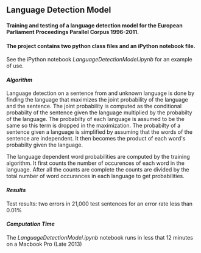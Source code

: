 ## Language Detection Model
#### Training and testing of a language detection model for the European Parliament Proceedings Parallel Corpus 1996-2011.
#### The project contains two python class files and an iPython notebook file.

See the iPython notebook *LanguageDetectionModel.ipynb* for an example of use.

#### *Algorithm*
Language detection on a sentence from and unknown language is done by finding the language that maximizes the joint probability of the language and the sentence. The joint probability is computed as the conditional probabilty of the sentence given the language multiplied by the probabilty of the language. The probabilty of each language is assumed to be the same so this term is dropped in the maximization. The probabilty of a sentence given a language is simplified by assuming that the words of the sentence are independent. It then becomes the product of each word's probabilty given the language.

The language dependent word probabilities are computed by the training algorithm. It first counts the number of occurences of each word in the language. After all the counts are complete the counts are divided by the total number of word occurances in each language to get probabilities.

#### *Results*
Test results: two errors in 21,000 test sentences for an error rate less than 0.01%

#### *Computation Time*
The *LanguageDetectionModel.ipynb* notebook runs in less that 12 minutes on a Macbook Pro (Late 2013)